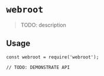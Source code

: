 # `webroot`

> TODO: description

## Usage

```
const webroot = require('webroot');

// TODO: DEMONSTRATE API
```
